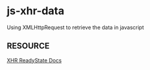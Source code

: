 # js-xhr-data
Using XMLHttpRequest to retrieve the data in javascript

## RESOURCE
[XHR ReadyState Docs](https://developer.mozilla.org/en-US/docs/Web/API/XMLHttpRequest/readyState)
